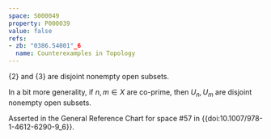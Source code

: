 ```yaml
---
space: S000049
property: P000039
value: false
refs:
- zb: "0386.54001"_6
  name: Counterexamples in Topology
---
```


$\{ 2 \}$ and $\{ 3 \}$ are disjoint nonempty open subsets.

In a bit more generality, if $n,m \in X$ are co-prime, then $U_n, U_m$ are disjoint nonempty open subsets.

Asserted in the General Reference Chart for space #57 in
{{doi:10.1007/978-1-4612-6290-9_6}}.
